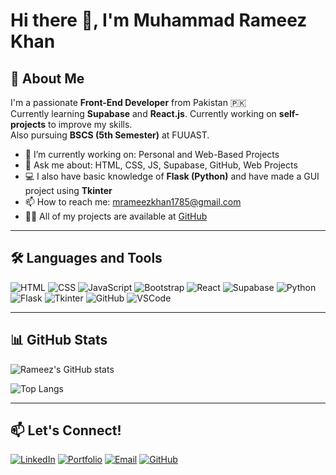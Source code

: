 # Hi there 👋, I'm Muhammad Rameez Khan

## 🚀 About Me
I'm a passionate **Front-End Developer** from Pakistan 🇵🇰  
Currently learning **Supabase** and **React.js**.
Currently working on **self-projects** to improve my skills.  
Also pursuing **BSCS (5th Semester)** at FUUAST.

- 🔭 I’m currently working on: Personal and Web-Based Projects
- 💬 Ask me about: HTML, CSS, JS, Supabase, GitHub, Web Projects
- 💻 I also have basic knowledge of **Flask (Python)** and have made a GUI project using **Tkinter**
- 📫 How to reach me: mrameezkhan1785@gmail.com
- 👨‍💻 All of my projects are available at [GitHub](https://github.com/m-rameezkhan)

---

## 🛠️ Languages and Tools
![HTML](https://img.shields.io/badge/-HTML5-orange?logo=html5&logoColor=white)
![CSS](https://img.shields.io/badge/-CSS3-blue?logo=css3)
![JavaScript](https://img.shields.io/badge/-JavaScript-yellow?logo=javascript)
![Bootstrap](https://img.shields.io/badge/-Bootstrap-purple?logo=bootstrap)
![React](https://img.shields.io/badge/-React-blue?logo=react)
![Supabase](https://img.shields.io/badge/-Supabase-3ECF8E?logo=supabase&logoColor=white)
![Python](https://img.shields.io/badge/-Python-3776AB?logo=python&logoColor=white)
![Flask](https://img.shields.io/badge/-Flask-black?logo=flask)
![Tkinter](https://img.shields.io/badge/-Tkinter-blue?logo=python)
![GitHub](https://img.shields.io/badge/-GitHub-black?logo=github)
![VSCode](https://img.shields.io/badge/-VSCode-007ACC?logo=visual-studio-code)

---

## 📊 GitHub Stats
![Rameez's GitHub stats](https://github-readme-stats.vercel.app/api?username=m-rameezkhan&show_icons=true&theme=radical)

![Top Langs](https://github-readme-stats.vercel.app/api/top-langs/?username=m-rameezkhan&layout=compact&theme=radical&card_width=467)

---

## 📫 Let's Connect!
[![LinkedIn](https://img.shields.io/badge/-LinkedIn-blue?style=flat&logo=linkedin)](https://www.linkedin.com/in/m-rameezkhan)
[![Portfolio](https://img.shields.io/badge/-Portfolio-000?style=flat&logo=firefox)](https://m-rameez-portfolio.netlify.app)
[![Email](https://img.shields.io/badge/-Email-red?style=flat&logo=gmail)](mailto:mrameezkhan1785@gmail.com)
[![GitHub](https://img.shields.io/badge/-GitHub-black?style=flat&logo=github)](https://github.com/m-rameezkhan)
